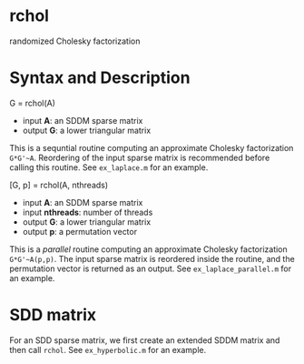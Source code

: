 # rchol
randomized Cholesky factorization

# Syntax and Description
G = rchol(A)

- input **A**: an SDDM sparse matrix 
- output **G**: a lower triangular matrix

This is a sequntial routine computing an approximate Cholesky factorization `G*G'~A`. Reordering of the input sparse matrix is recommended before calling this routine. See `ex_laplace.m` for an example.


[G, p] = rchol(A, nthreads)

- input **A**: an SDDM sparse matrix 
- input **nthreads**: number of threads
- output **G**: a lower triangular matrix
- output **p**: a permutation vector

This is a *parallel* routine computing an approximate Cholesky factorization `G*G'~A(p,p)`. The input sparse matrix is reordered inside the routine, and the permutation vector is returned as an output. See `ex_laplace_parallel.m` for an example.


# SDD matrix
For an SDD sparse matrix, we first create an extended SDDM matrix and then call `rchol`. See `ex_hyperbolic.m` for an example.


<!--

Matlab interface:

rchol inputs:

The rchol function takes two inputs. The first input is the sparse SDDM matrix, which is a mandatory input. If the second input is not given, then the factorization will be sequencial. In this case, if users want to use a particular permuation, then they should permute the first input before passing it into the function.

The second input (optional) is for multithreading purpose; it specifies the number of threads to be used during the execution of the parallel factorization. The second input should be strictly greater than 0 and a power of 2.

In the special case that the input thread number is 1, the method will be equivalent to the sequential method. In other words, the function behaves as if the second input is nonexistent at all. 


rchol outputs:

rchol returns two outputs. The first output is the Cholesky factor, the second output is the permutation used within rchol. If the thread number is not supplied or is equal to 1, then the returned permuation will simply be a vector from 1 to n, where n is the length of the matrix. However, if thread number is anything other than 1, meaning that parallelization is used, then the function will permute the given SDDM matrix first before factorization. This is necessary because in order to multi-thread the method, we would need to do graph partitioning. The permutation used internally within the function will be returned. Hence, when using pcg, the users will need to supply it with a permuted system, in which the permutation used should be the one returned by rchol.
-->



